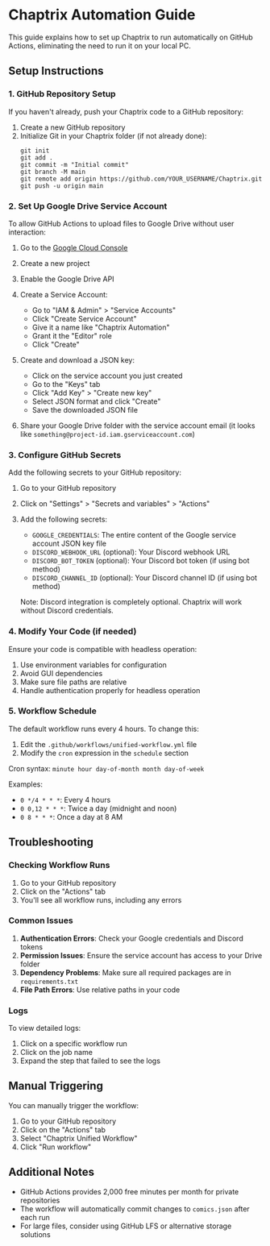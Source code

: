# Chaptrix Automation Guide

This guide explains how to set up Chaptrix to run automatically on GitHub Actions, eliminating the need to run it on your local PC.

## Setup Instructions

### 1. GitHub Repository Setup

If you haven't already, push your Chaptrix code to a GitHub repository:

1. Create a new GitHub repository
2. Initialize Git in your Chaptrix folder (if not already done):
   ```
   git init
   git add .
   git commit -m "Initial commit"
   git branch -M main
   git remote add origin https://github.com/YOUR_USERNAME/Chaptrix.git
   git push -u origin main
   ```

### 2. Set Up Google Drive Service Account

To allow GitHub Actions to upload files to Google Drive without user interaction:

1. Go to the [Google Cloud Console](https://console.cloud.google.com/)
2. Create a new project
3. Enable the Google Drive API
4. Create a Service Account:
   - Go to "IAM & Admin" > "Service Accounts"
   - Click "Create Service Account"
   - Give it a name like "Chaptrix Automation"
   - Grant it the "Editor" role
   - Click "Create"
5. Create and download a JSON key:
   - Click on the service account you just created
   - Go to the "Keys" tab
   - Click "Add Key" > "Create new key"
   - Select JSON format and click "Create"
   - Save the downloaded JSON file

6. Share your Google Drive folder with the service account email (it looks like `something@project-id.iam.gserviceaccount.com`)

### 3. Configure GitHub Secrets

Add the following secrets to your GitHub repository:

1. Go to your GitHub repository
2. Click on "Settings" > "Secrets and variables" > "Actions"
3. Add the following secrets:

   - `GOOGLE_CREDENTIALS`: The entire content of the Google service account JSON key file
   - `DISCORD_WEBHOOK_URL` (optional): Your Discord webhook URL
   - `DISCORD_BOT_TOKEN` (optional): Your Discord bot token (if using bot method)
   - `DISCORD_CHANNEL_ID` (optional): Your Discord channel ID (if using bot method)
   
   Note: Discord integration is completely optional. Chaptrix will work without Discord credentials.

### 4. Modify Your Code (if needed)

Ensure your code is compatible with headless operation:

1. Use environment variables for configuration
2. Avoid GUI dependencies
3. Make sure file paths are relative
4. Handle authentication properly for headless operation

### 5. Workflow Schedule

The default workflow runs every 4 hours. To change this:

1. Edit the `.github/workflows/unified-workflow.yml` file
2. Modify the `cron` expression in the `schedule` section

Cron syntax: `minute hour day-of-month month day-of-week`

Examples:
- `0 */4 * * *`: Every 4 hours
- `0 0,12 * * *`: Twice a day (midnight and noon)
- `0 8 * * *`: Once a day at 8 AM

## Troubleshooting

### Checking Workflow Runs

1. Go to your GitHub repository
2. Click on the "Actions" tab
3. You'll see all workflow runs, including any errors

### Common Issues

1. **Authentication Errors**: Check your Google credentials and Discord tokens
2. **Permission Issues**: Ensure the service account has access to your Drive folder
3. **Dependency Problems**: Make sure all required packages are in `requirements.txt`
4. **File Path Errors**: Use relative paths in your code

### Logs

To view detailed logs:

1. Click on a specific workflow run
2. Click on the job name
3. Expand the step that failed to see the logs

## Manual Triggering

You can manually trigger the workflow:

1. Go to your GitHub repository
2. Click on the "Actions" tab
3. Select "Chaptrix Unified Workflow"
4. Click "Run workflow"

## Additional Notes

- GitHub Actions provides 2,000 free minutes per month for private repositories
- The workflow will automatically commit changes to `comics.json` after each run
- For large files, consider using GitHub LFS or alternative storage solutions